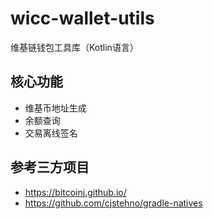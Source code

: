 # wicc-wallet-utils

维基链钱包工具库（Kotlin语言）

## 核心功能
* 维基币地址生成
* 余额查询
* 交易离线签名

## 参考三方项目
* https://bitcoinj.github.io/
* https://github.com/cjstehno/gradle-natives
